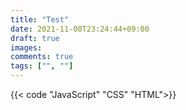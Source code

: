 ```yaml
---
title: "Test"
date: 2021-11-08T23:24:44+09:00
draft: true
images:
comments: true
tags: ["", ""]
---
```

{{< code "JavaScript" "CSS" "HTML">}}